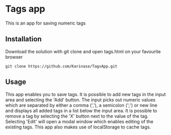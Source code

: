 # Tags app

This is an app for saving numeric tags

## Installation

Download the solution with git clone and open tags.html on your favourite browser

```
git clone https://github.com/Karinase/TagsApp.git
```

## Usage

This app enables you to save tags. It is possible to add new tags in the input area and selecting the 'Add' button. 
The input picks out numeric values which are separated by either a comma (','), a semicolon (';') 
or new line and displays all added tags in a list below the input area. It is possible to remove a tag by 
selecting the 'X' button next to the value of the tag. Selecting 'Edit' will open a modal window which enables 
editing of the existing tags. This app also makes use of localStorage to cache tags.
